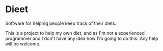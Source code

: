 # Dieet
Software for helping people keep track of their diets.

This is a project to help my own diet, and as I'm not a experienced programmer and I don't have any idea how I'm going to do this.
Any help will be welcome.
